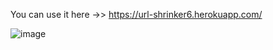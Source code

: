 You can use it here ->> https://url-shrinker6.herokuapp.com/

![image](https://user-images.githubusercontent.com/63184114/110927887-354e2900-834c-11eb-9702-3f7a613c804d.png)
